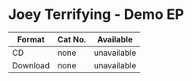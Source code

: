 # Joey Terrifying - Demo EP


| Format | Cat No. | Available |
|---|---|---|
| CD | none | unavailable |
| Download | none | unavailable |